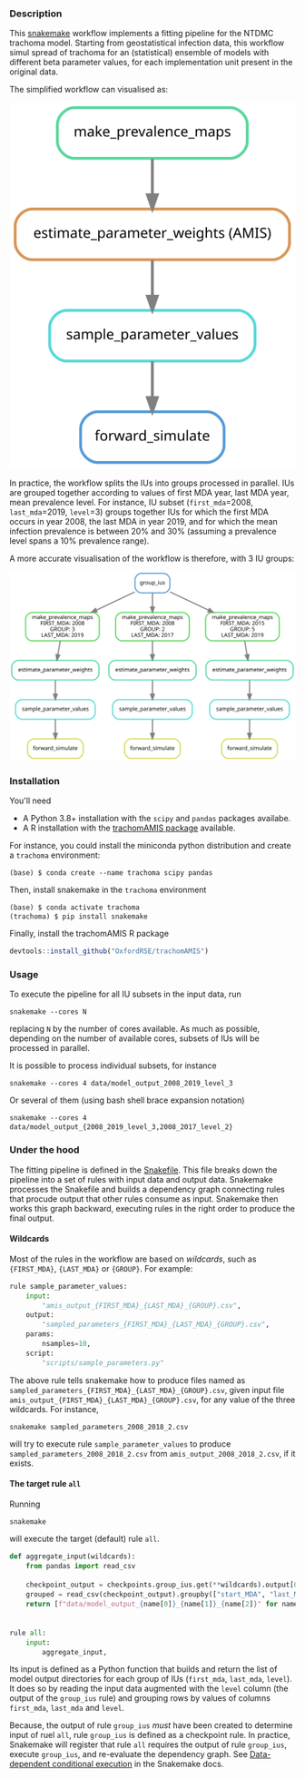 ### Description

This [snakemake](https://snakemake.readthedocs.io/en/stable/) workflow
implements a fitting pipeline for the NTDMC trachoma model. Starting
from geostatistical infection data, this workflow simul spread of
trachoma for an (statistical) ensemble of models with different beta
parameter values, for each implementation unit present in the original
data.

The simplified workflow can visualised as:

![simplified dag](./img/simplified_dag.svg)

In practice, the workflow splits the IUs into groups processed in
parallel.  IUs are grouped together according to values of first MDA
year, last MDA year, mean prevalence level. For instance, IU subset
(`first_mda`=2008, `last_mda`=2019, `level`=3) groups together IUs for
which the first MDA occurs in year 2008, the last MDA in year 2019,
and for which the mean infection prevalence is between 20% and 30%
(assuming a prevalence level spans a 10% prevalence range).

A more accurate visualisation of the workflow is therefore, with 3 IU
groups:

![parallel_dag](./img/parallel_dag.svg)

### Installation

You'll need 
- A Python 3.8+ installation with the `scipy` and `pandas` packages availabe.
- A R installation with the [trachomAMIS
  package](https://github.com/OxfordRSE/trachomAMIS) available.

For instance, you could install the miniconda python distribution and
create a `trachoma` environment:
```shell
(base) $ conda create --name trachoma scipy pandas
```
Then, install snakemake in the `trachoma` environment
```shell
(base) $ conda activate trachoma
(trachoma) $ pip install snakemake
```

Finally, install the trachomAMIS R package

```R
devtools::install_github("OxfordRSE/trachomAMIS")
```

### Usage

To execute the pipeline for all IU subsets in the input data, run
```shell
snakemake --cores N 
```

replacing `N` by the number of cores available. As much as possible,
depending on the number of available cores, subsets of IUs will be
processed in parallel.

It is possible to process individual subsets, for instance

```shell
snakemake --cores 4 data/model_output_2008_2019_level_3
```

Or several of them (using bash shell brace expansion notation)
```shell
snakemake --cores 4 data/model_output_{2008_2019_level_3,2008_2017_level_2}
```
### Under the hood

The fitting pipeline is defined in the [Snakefile](./Snakefile). This
file breaks down the pipeline into a set of rules with input data and
output data. Snakemake processes the Snakefile and builds a dependency
graph connecting rules that procude output that other rules consume as
input. Snakemake then works this graph backward, executing rules in
the right order to produce the final output.

#### Wildcards

Most of the rules in the workflow are based on *wildcards*, such as
`{FIRST_MDA}`, `{LAST_MDA}` or `{GROUP}`. For example:

```python
rule sample_parameter_values:
    input:
        "amis_output_{FIRST_MDA}_{LAST_MDA}_{GROUP}.csv",
    output:
        "sampled_parameters_{FIRST_MDA}_{LAST_MDA}_{GROUP}.csv",
    params:
        nsamples=10,
    script:
        "scripts/sample_parameters.py"
```

The above rule tells snakemake how to produce files named as
`sampled_parameters_{FIRST_MDA}_{LAST_MDA}_{GROUP}.csv`, given input
file `amis_output_{FIRST_MDA}_{LAST_MDA}_{GROUP}.csv`, for any value
of the three wildcards. For instance,

```shell
snakemake sampled_parameters_2008_2018_2.csv
```

will try to execute rule `sample_parameter_values` to produce
`sampled_parameters_2008_2018_2.csv` from
`amis_output_2008_2018_2.csv`, if it exists.

#### The target rule `all`

Running 

```shell
snakemake
```

will execute the target (default) rule `all`.

```python
def aggregate_input(wildcards):
    from pandas import read_csv

    checkpoint_output = checkpoints.group_ius.get(**wildcards).output[0]
    grouped = read_csv(checkpoint_output).groupby(["start_MDA", "last_MDA", "group"])
    return [f"data/model_output_{name[0]}_{name[1]}_{name[2]}" for name, _ in grouped]


rule all:
    input:
        aggregate_input,
```

Its input is defined as a Python function that builds and return the
list of model output directories for each group of IUs (`first_mda`,
`last_mda`, `level`). It does so by reading the input data augmented
with the `level` column (the output of the `group_ius` rule) and
grouping rows by values of columns `first_mda`, `last_mda` and
`level`.

Because, the output of rule `group_ius` *must* have been created to
determine input of ruel `all`, rule `group_ius` is defined as a
checkpoint rule. In practice, Snakemake will register that rule `all`
requires the output of rule `group_ius`, execute `group_ius`, and
re-evaluate the dependency graph. See [Data-dependent conditional
execution](https://snakemake.readthedocs.io/en/stable/snakefiles/rules.html?highlight=checkpoint#data-dependent-conditional-execution)
in the Snakemake docs.
